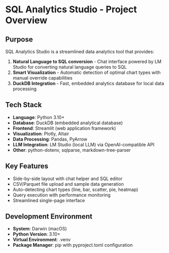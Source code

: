 # SQL Analytics Studio - Project Overview

## Purpose
SQL Analytics Studio is a streamlined data analytics tool that provides:
1. **Natural Language to SQL conversion** - Chat interface powered by LM Studio for converting natural language queries to SQL
2. **Smart Visualization** - Automatic detection of optimal chart types with manual override capabilities
3. **DuckDB Integration** - Fast, embedded analytics database for local data processing

## Tech Stack
- **Language**: Python 3.10+
- **Database**: DuckDB (embedded analytical database)
- **Frontend**: Streamlit (web application framework)
- **Visualization**: Plotly, Altair
- **Data Processing**: Pandas, PyArrow
- **LLM Integration**: LM Studio (local LLM) via OpenAI-compatible API
- **Other**: python-dotenv, sqlparse, markdown-tree-parser

## Key Features
- Side-by-side layout with chat helper and SQL editor
- CSV/Parquet file upload and sample data generation
- Auto-detecting chart types (line, bar, scatter, pie, heatmap)
- Query execution with performance monitoring
- Streamlined single-page interface

## Development Environment
- **System**: Darwin (macOS)
- **Python Version**: 3.10+
- **Virtual Environment**: .venv
- **Package Manager**: pip with pyproject.toml configuration